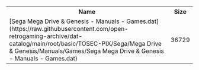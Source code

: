 <table>
<tr><th>Name</th><th>Size</th></tr>
<tr><td>
[Sega Mega Drive & Genesis - Manuals - Games.dat](https://raw.githubusercontent.com/open-retrogaming-archive/dat-catalog/main/root/basic/TOSEC-PIX/Sega/Mega Drive & Genesis/Manuals/Games/Sega Mega Drive & Genesis - Manuals - Games.dat)
</td><td>36729</td></tr>
</table>
